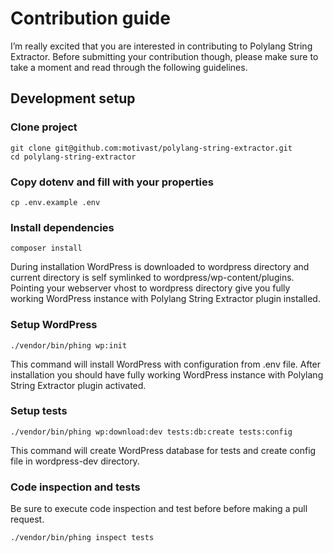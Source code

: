 # Contribution guide
I’m really excited that you are interested in contributing to Polylang String Extractor. Before submitting your contribution though, please make sure to take a moment and read through the following guidelines.

## Development setup

### Clone project
```
git clone git@github.com:motivast/polylang-string-extractor.git
cd polylang-string-extractor
```

### Copy dotenv and fill with your properties
```
cp .env.example .env
```

### Install dependencies
```
composer install
```
During installation WordPress is downloaded to wordpress directory and current directory is self symlinked to wordpress/wp-content/plugins. Pointing your webserver vhost to wordpress directory give you fully working WordPress instance with Polylang String Extractor plugin installed.

### Setup WordPress
```
./vendor/bin/phing wp:init
```

This command will install WordPress with configuration from .env file. After installation you should have fully working WordPress instance with Polylang String Extractor plugin activated.

### Setup tests
```
./vendor/bin/phing wp:download:dev tests:db:create tests:config
```

This command will create WordPress database for tests and create config file in wordpress-dev directory.

### Code inspection and tests
Be sure to execute code inspection and test before before making a pull request.
```
./vendor/bin/phing inspect tests
```
